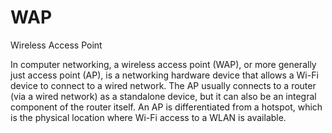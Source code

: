# WAP


Wireless Access Point

In computer networking, a wireless access point (WAP), or more generally
just access point (AP), is a networking hardware device that allows a
Wi-Fi device to connect to a wired network. The AP usually connects to a
router (via a wired network) as a standalone device, but it can also be
an integral component of the router itself. An AP is differentiated from
a hotspot, which is the physical location where Wi-Fi access to a WLAN
is available.

